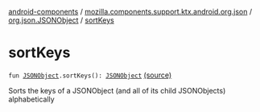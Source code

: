 [android-components](../../index.md) / [mozilla.components.support.ktx.android.org.json](../index.md) / [org.json.JSONObject](index.md) / [sortKeys](./sort-keys.md)

# sortKeys

`fun `[`JSONObject`](https://developer.android.com/reference/org/json/JSONObject.html)`.sortKeys(): `[`JSONObject`](https://developer.android.com/reference/org/json/JSONObject.html) [(source)](https://github.com/mozilla-mobile/android-components/blob/master/components/support/ktx/src/main/java/mozilla/components/support/ktx/android/org/json/JSONObject.kt#L40)

Sorts the keys of a JSONObject (and all of its child JSONObjects) alphabetically

